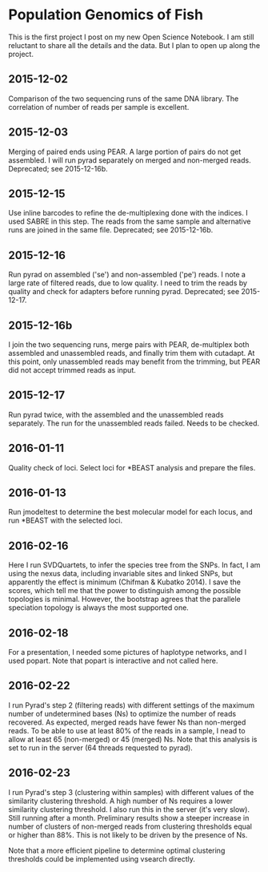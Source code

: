 Population Genomics of Fish
===========================

This is the first project I post on my new Open Science Notebook. I am
still reluctant to share all the details and the data. But I plan to 
open up along the project.

2015-12-02
----------
Comparison of the two sequencing runs of the same DNA library. The 
correlation of number of reads per sample is excellent.

2015-12-03
----------
Merging of paired ends using PEAR. A large portion of pairs do not
get assembled. I will run pyrad separately on merged and non-merged
reads. Deprecated; see 2015-12-16b.

2015-12-15
----------
Use inline barcodes to refine the de-multiplexing done with the indices.
I used SABRE in this step. The reads from the same sample and alternative
runs are joined in the same file. Deprecated; see 2015-12-16b.

2015-12-16
----------
Run pyrad on assembled ('se') and non-assembled ('pe') reads. I note
a large rate of filtered reads, due to low quality. I need to trim the
reads by quality and check for adapters before running pyrad. Deprecated;
see 2015-12-17.

2015-12-16b
-----------
I join the two sequencing runs, merge pairs with PEAR, de-multiplex
both assembled and unassembled reads, and finally trim them with
cutadapt. At this point, only unassembled reads may benefit from the
trimming, but PEAR did not accept trimmed reads as input.

2015-12-17
----------
Run pyrad twice, with the assembled and the unassembled reads separately.
The run for the unassembled reads failed. Needs to be checked.

2016-01-11
----------
Quality check of loci. Select loci for *BEAST analysis and prepare the files.

2016-01-13
----------
Run jmodeltest to determine the best molecular model for each locus, and run
*BEAST with the selected loci.

2016-02-16
----------
Here I run SVDQuartets, to infer the species tree from the SNPs. In fact, I am
using the nexus data, including invariable sites and linked SNPs, but apparently
the effect is minimum (Chifman & Kubatko 2014). I save the scores, which tell
me that the power to distinguish among the possible topologies is minimal. However,
the bootstrap agrees that the parallele speciation topology is always the most
supported one.

2016-02-18
----------
For a presentation, I needed some pictures of haplotype networks, and I used
popart. Note that popart is interactive and not called here.


2016-02-22
----------
I run Pyrad's step 2 (filtering reads) with different settings of the maximum
number of undetermined bases (Ns) to optimize the number of reads recovered.
As expected, merged reads have fewer Ns than non-merged reads. To be able to use
at least 80% of the reads in a sample, I nead to allow at least 65 (non-merged)
or 45 (merged) Ns. Note that this analysis is set to run in the server (64 threads
requested to pyrad).

2016-02-23
----------
I run Pyrad's step 3 (clustering within samples) with different values of the
similarity clustering threshold. A high number of Ns requires a lower similarity
clustering threshold. I also run this in the server (it's very slow). Still running
after a month. Preliminary results show a steeper increase in number of clusters
of non-merged reads from clustering thresholds equal or higher than 88%. This is
not likely to be driven by the presence of Ns. 

Note that a more efficient pipeline to determine optimal clustering thresholds
could be implemented using vsearch directly.
